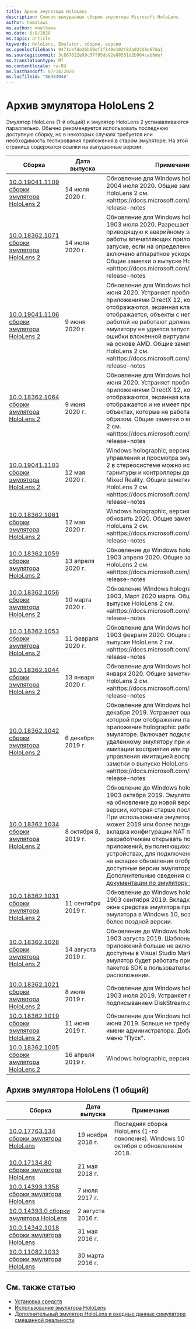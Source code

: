 ```yaml
---
title: Архив эмулятора HoloLens
description: Список выпущенных сборок эмулятора Microsoft HoloLens.
author: hamalawi
ms.author: moelhama
ms.date: 6/8/2020
ms.topic: article
keywords: HoloLens, Emulator, сборки, версии
ms.openlocfilehash: 9471cefde26b59ef1f140e102f8da923d8e67da1
ms.sourcegitcommit: 3c867622e99c07f95db92e88551d2b904ceb8def
ms.translationtype: MT
ms.contentlocale: ru-RU
ms.lasthandoff: 07/14/2020
ms.locfileid: "86383046"
---
```

# <a name="hololens-2-emulator-archive"></a>Архив эмулятора HoloLens 2

Эмулятор HoloLens (1-й общий) и эмулятор HoloLens 2 устанавливаются параллельно. Обычно рекомендуется использовать последнюю доступную сборку, но в некоторых случаях требуется или необходимость тестирования приложения в старом эмуляторе. На этой странице содержатся ссылки на выпущенные версии.

|  Сборка |  Дата выпуска |  Примечания | 
|----------|----------|----------|
|  [10.0.19041.1109 сборки эмулятора HoloLens 2](https://go.microsoft.com/fwlink/?linkid=2135188) | 14 июля 2020 г. | Обновление для Windows holographic, версия 2004 июля 2020.  Общие заметки о выпуске HoloLens 2 см. наhttps://docs.microsoft.com/hololens/hololens-release-notes |
|  [10.0.18362.1071 сборки эмулятора HoloLens 2](https://go.microsoft.com/fwlink/?linkid=2135245) | 14 июля 2020 г. | Обновление для Windows holographic, версия 1903 июля 2020.  Разрешает проблему, приводящую к аварийному завершению работы впечатляющих приложений при запуске, если на определенных устройствах включено аппаратное ускорение графики. Общие заметки о выпуске HoloLens 2 см. наhttps://docs.microsoft.com/hololens/hololens-release-notes |
|  [10.0.19041.1106 сборки эмулятора HoloLens 2](https://go.microsoft.com/fwlink/?linkid=2132415) | 9 июня 2020 г. | Обновление для Windows holographic, 2004 июня 2020.  Устраняет проблемы с приложениями DirectX 12, которые не отображаются, экранная клавиатура не отображается, объекты с неправильной работой не работают должным образом, и эмулятору не удается запуститься из-за ошибки вложенной виртуализации в системах на основе AMD.  Общие заметки о выпуске HoloLens 2 см. наhttps://docs.microsoft.com/hololens/hololens-release-notes |
|  [10.0.18362.1064 сборки эмулятора HoloLens 2](https://go.microsoft.com/fwlink/?linkid=2132601) | 9 июня 2020 г. | Обновление для Windows holographic, 1903 июня 2020.  Устраняет проблемы с приложениями DirectX 12, которые не отображаются, экранная клавиатура не отображается и не имеет представления об объектах, которые не работают должным образом.  Общие заметки о выпуске HoloLens 2 см. наhttps://docs.microsoft.com/hololens/hololens-release-notes |
|  [10.0.19041.1103 сборки эмулятора HoloLens 2](https://go.microsoft.com/fwlink/?linkid=2129088) | 12 мая 2020 г. | Windows holographic, версия 2004.  Для управления и просмотра эмулятора HoloLens 2 в стереосистеме можно использовать гарнитуры и контроллеры движения Windows Mixed Reality.  Общие заметки о выпуске HoloLens 2 см. наhttps://docs.microsoft.com/hololens/hololens-release-notes |
|  [10.0.18362.1061 сборки эмулятора HoloLens 2](https://go.microsoft.com/fwlink/?linkid=2129833) | 12 мая 2020 г. | Windows holographic, версия 1903 может обновить 2020.  Общие заметки о выпуске HoloLens 2 см. наhttps://docs.microsoft.com/hololens/hololens-release-notes |
|  [10.0.18362.1059 сборки эмулятора HoloLens 2](https://go.microsoft.com/fwlink/?linkid=2126826) | 13 апреля 2020 г. | Обновление до Windows holographic, версия 1903 апреля 2020.  Общие заметки о выпуске HoloLens 2 см. наhttps://docs.microsoft.com/hololens/hololens-release-notes |
|  [10.0.18362.1056 сборки эмулятора HoloLens 2](https://go.microsoft.com/fwlink/?linkid=2121323) | 10 марта 2020 г. | Обновление Windows holographic, версия 1903, Март 2020 марта.  Общие заметки о выпуске HoloLens 2 см. наhttps://docs.microsoft.com/hololens/hololens-release-notes |
|  [10.0.18362.1053 сборки эмулятора HoloLens 2](https://go.microsoft.com/fwlink/?linkid=2118321) | 11 февраля 2020 г. | Обновление для Windows holographic, версия 1903 февраля 2020.  Общие заметки о выпуске HoloLens 2 см. наhttps://docs.microsoft.com/hololens/hololens-release-notes |
|  [10.0.18362.1044 сборки эмулятора HoloLens 2](https://go.microsoft.com/fwlink/?linkid=2114824) | 13 января 2020 г. | Обновление для Windows holographic, 1903 января 2020.  Общие заметки о выпуске HoloLens 2 см. наhttps://docs.microsoft.com/hololens/hololens-release-notes |
|  [10.0.18362.1042 сборки эмулятора HoloLens 2](https://go.microsoft.com/fwlink/?linkid=2112589) | 6 декабря 2019 г. | Обновление для Windows holographic, 1903 декабря 2019.  Устраняет ошибку, из-за которой при отображении панели закрепления приложение holographic работает в эмуляторе.  Включает подключение к удаленному эмулятору при использовании API имитации восприятия или приложения управления имитацией восприятия.  Общие заметки о выпуске HoloLens 2 см. наhttps://docs.microsoft.com/hololens/hololens-release-notes |
|  [10.0.18362.1034 сборки эмулятора HoloLens 2](https://go.microsoft.com/fwlink/?linkid=2106649) | 8 октября 8, 2019 г. | Обновление до Windows holographic, версия 1903 октября 2019.  Эмулятор выводит запрос на обновление до новой версии при запуске версии, которая старше последней доступной.  При использовании эмулятора в Windows 10 может 2019 или более поздней версии, Новая вкладка конфигурации NAT позволяет разработчикам открывать порты для приложений, выполняющихся на разных устройствах, для подключения к эмулятору, а на вкладке обновления отображаются доступные версии эмулятора.  Дополнительные сведения см. в [документации по эмулятору HoloLens](using-the-hololens-emulator.md) . |
|  [10.0.18362.1031 сборки эмулятора HoloLens 2](https://go.microsoft.com/fwlink/?linkid=2103724) | 11 сентября 2019 г. | Обновление до Windows holographic, версия 1903 сентября 2019.  Вкладка Сеть появится в окне средства эмулятора при запуске эмулятора в Windows 10, возможно, 2019 или более поздней версии. |
|  [10.0.18362.1028 сборки эмулятора HoloLens 2](https://go.microsoft.com/fwlink/?linkid=2101019) | 14 августа 2019 г. | Обновление до Windows holographic, версия 1903 августа 2019.  Шаблоны holographic приложений больше не включены, но доступны в Visual Studio Marketplace.  Теперь эмулятор будет работать при установке пакетов SDK в пользовательском расположении. |
|  [10.0.18362.1021 сборки эмулятора HoloLens 2](https://go.microsoft.com/fwlink/?linkid=2098508) | 8 июля 2019 г. | Обновление для Windows holographic, версия 1903 июля 2019.  Устраняет проблемы с подписыванием DiskStream.dll |
|  [10.0.18362.1019 сборки эмулятора HoloLens 2](https://go.microsoft.com/fwlink/?linkid=2095316) | 11 июня 2019 г. | Обновление для Windows holographic, 1903 июня 2019.  Больше не требуется запускать от имени администратора.  Добавлен ярлык меню "Пуск". |
|  [10.0.18362.1005 сборки эмулятора HoloLens 2](https://go.microsoft.com/fwlink/?linkid=2087187) | 16 апреля 2019 г. |  Windows holographic, версия 1903. |

## <a name="hololens-emulator-1st-gen-archive"></a>Архив эмулятора HoloLens (1 общий)

|  Сборка |  Дата выпуска |  Примечания | 
|----------|----------|----------|
|  [10.0.17763.134 сборки эмулятора HoloLens](https://go.microsoft.com/fwlink/?linkid=2065980) | 19 ноября 2018 г. | Последняя сборка HoloLens (1-го поколения). Windows 10 октября с обновлением 2018. |
|  [10.0.17134.80 сборки эмулятора HoloLens](https://go.microsoft.com/fwlink/?linkid=874531) | 21 мая 2018 г. | 
|  [10.0.14393.1358 сборки эмулятора HoloLens](https://go.microsoft.com/fwlink/?linkid=852626) |  7 июля 2017 г. |
|  [10.0.14393.0 сборки эмулятора HoloLens](https://go.microsoft.com/fwlink/?LinkID=823018) |  2 августа 2016 г. |
|  [10.0.14342.1018 сборки эмулятора HoloLens](https://go.microsoft.com/fwlink/?LinkID=823018) |  31 мая 2016 г. |
|  [10.0.11082.1033 сборки эмулятора HoloLens](https://go.microsoft.com/fwlink/?LinkID=724053) |  30 марта 2016 г. |

## <a name="see-also"></a>См. также статью
* [Установка средств](install-the-tools.md)
* [Использование эмулятора HoloLens](using-the-hololens-emulator.md)
* [Дополнительный эмулятор HoloLens и входные данные симулятора смешанной реальности](advanced-hololens-emulator-and-mixed-reality-simulator-input.md)
